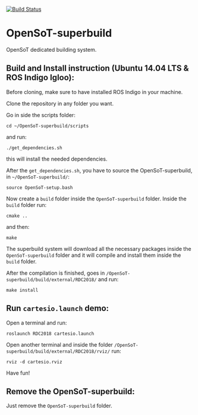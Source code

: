 [![Build Status](https://travis-ci.org/EnricoMingo/OpenSoT-superbuild.svg?branch=master)](https://travis-ci.org/EnricoMingo/OpenSoT-superbuild)

OpenSoT-superbuild
=====================

OpenSoT dedicated building system.

Build and Install instruction (Ubuntu 14.04 LTS & ROS Indigo Igloo):
--------------------------------------------------------------------
Before cloning, make sure to have installed ROS Indigo in your machine.

Clone the repository in any folder you want.

Go in side the scripts folder:

```cd ~/OpenSoT-superbuild/scripts```

and run:

```./get_dependencies.sh```

this will install the needed dependencies.

After the ```get_dependencies.sh```, you have to source the OpenSoT-superbuild, in ```~/OpenSoT-superbuild/```:

```source OpenSoT-setup.bash```

Now create a ```build``` folder inside the ```OpenSoT-superbuild``` folder. Inside the ```build``` folder run:

```cmake ..```

and then:

```make```

The superbuild system will download all the necessary packages inside the  ```OpenSoT-superbuild``` folder and it will compile and install them inside the ```build``` folder.


After the compilation is finished, goes in ```/OpenSoT-superbuild/build/external/RDC2018/``` and run:

```make install```

Run ```cartesio.launch``` demo:
-------------------------------
Open a terminal and run:

```roslaunch RDC2018 cartesio.launch```

Open another terminal and inside the folder ```/OpenSoT-superbuild/build/external/RDC2018/rviz/``` run:

```rviz -d cartesio.rviz```

Have fun!

Remove the  OpenSoT-superbuild:
-------------------------------
Just remove the ```OpenSoT-superbuild``` folder.

